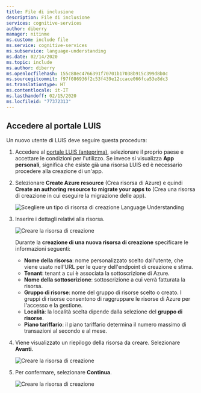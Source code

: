 ```yaml
---
title: File di inclusione
description: File di inclusione
services: cognitive-services
author: diberry
manager: nitinme
ms.custom: include file
ms.service: cognitive-services
ms.subservice: language-understanding
ms.date: 02/14/2020
ms.topic: include
ms.author: diberry
ms.openlocfilehash: 155c88ec4766391f70701b17038b915c399d8b0c
ms.sourcegitcommit: f97f086936f2c53f439e12ccace066fca53e8dc3
ms.translationtype: HT
ms.contentlocale: it-IT
ms.lasthandoff: 02/15/2020
ms.locfileid: "77372313"
---
```

## <a name="sign-in-to-luis-portal"></a>Accedere al portale LUIS

Un nuovo utente di LUIS deve seguire questa procedura:

1. Accedere al [portale LUIS (anteprima)](https://preview.luis.ai), selezionare il proprio paese e accettare le condizioni per l'utilizzo. Se invece si visualizza **App personali**, significa che esiste già una risorsa LUIS ed è necessario procedere alla creazione di un'app.

1. Selezionare **Create Azure resource** (Crea risorsa di Azure) e quindi **Create an authoring resource to migrate your apps to** (Crea una risorsa di creazione in cui eseguire la migrazione delle app).

    ![Scegliere un tipo di risorsa di creazione Language Understanding](../media/luis-how-to-azure-subscription/sign-in-create-resource.png)

1. Inserire i dettagli relativi alla risorsa.

    ![Creare la risorsa di creazione](../media/migrate-authoring-key/choose-authoring-resource-form.png)

    Durante la **creazione di una nuova risorsa di creazione** specificare le informazioni seguenti:

    * **Nome della risorsa**: nome personalizzato scelto dall'utente, che viene usato nell'URL per le query dell'endpoint di creazione e stima.
    * **Tenant**: tenant a cui è associata la sottoscrizione di Azure.
    * **Nome della sottoscrizione**: sottoscrizione a cui verrà fatturata la risorsa.
    * **Gruppo di risorse**: nome del gruppo di risorse scelto o creato. I gruppi di risorse consentono di raggruppare le risorse di Azure per l'accesso e la gestione.
    * **Località**: la località scelta dipende dalla selezione del **gruppo di risorse**.
    * **Piano tariffario**: il piano tariffario determina il numero massimo di transazioni al secondo e al mese.

1. Viene visualizzato un riepilogo della risorsa da creare. Selezionare **Avanti**.

    ![Creare la risorsa di creazione](../media/sign-in/sign-in-confirm-key-selection.png)

1. Per confermare, selezionare **Continua**.

    ![Creare la risorsa di creazione](../media/sign-in/sign-in-confirm-continue.png)